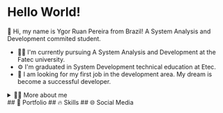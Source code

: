 # Hello World!
<p>
👋 Hi, my name is Ygor Ruan Pereira from Brazil! A  System Analysis and Development commited student.
  
- 👨‍🎓  I'm currently pursuing A  System Analysis and Development at the Fatec university.
- ⚙️ I'm graduated in System Development technical education at Etec.</li>
- 🎯 I am looking for my first job in the development area. My dream is become a successful developer.
</p>
<details>
  <summary>🙋‍♂️ More about me</summary>
  
  - 💬 I'm a 18 years old dreammer student living in São José dos Campos, a Brazil's city.. I have interes and aptitude for learning new programming languages and easily adapt to changes, keeping myself updated on the latest trends. I have experience in planning and logic for large projects, as well as working effectively in teams. I possess strong skills in developing full-stack web platforms using HTML, CSS, and Python, as well as in MySQL databases. At the technical school i developed abiities which make me agile, self-taught, and proactive, always striving to deliver the best results and overcome challenges along the way.

  - 😍 I enjoy watching a good movie or series, playing video games with my friends on vacation days, and learn about technology. I can't live without music, and it greatly contributes to my English learning. I would like to tal about your hobbies to see if we have any common preferences!
</details>
## 📌 Portfolio
## 🔥 Skills
## 🌐 Social Media
